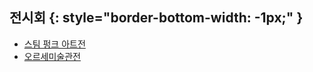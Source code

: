 ## 전시회 {: style="border-bottom-width: -1px;" }
* [스팀 펑크 아트전](http://diary.seulgi.kim/2014/03/blog-post.html)
* [오르세미술관전](http://diary.seulgi.kim/2014/07/orsay.html)
